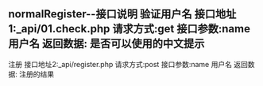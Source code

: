 normalRegister--接口说明
验证用户名 接口地址1:_api/01.check.php
          请求方式:get
          接口参数:name 用户名
          返回数据:
            是否可以使用的中文提示
--------------------------------------------------------------

注册 接口地址2:_api/register.php
          请求方式:post
          接口参数:name 用户名
          返回数据:
            注册的结果


